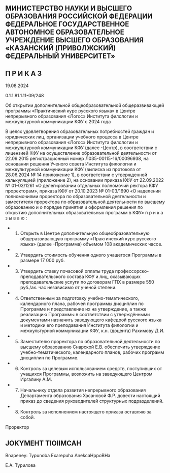 <!-- image -->

## МИНИСТЕРСТВО НАУКИ И ВЫСШЕГО ОБРАЗОВАНИЯ РОССИЙСКОЙ ФЕДЕРАЦИИ ФЕДЕРАЛЬНОЕ ГОСУДАРСТВЕННОЕ АВТОНОМНОЕ ОБРАЗОВАТЕЛЬНОЕ УЧРЕЖДЕНИЕ ВЫСШЕГО ОБРАЗОВАНИЯ «КАЗАНСКИЙ (ПРИВОЛЖСКИЙ) ФЕДЕРАЛЬНЫЙ УНИВЕРСИТЕТ»

## П Р И К А З

19.08.2024

0.1.1.81.1.11-09/248

Об открытии дополнительной общеобразовательной общеразвивающей программы «Практический курс русского языка» в Центре непрерывного образования «Логос» Института филологии и межкультурной коммуникации КФУ с 2024 года

В целях удовлетворения образовательных потребностей граждан и юридических лиц, организации  учебного  процесса  в  Центре  непрерывного  образования  «Логос»  Института филологии и межкультурной коммуникации  КФУ  (далее -Центр), в соответствии с лицензией КФУ на осуществление образовательной деятельности от 22.09.2015 регистрационный номер Л035-00115-16/00096938, на основании решения Ученого совета Института  филологии  и  межкультурной  коммуникации  КФУ  (выписка  из  протокола от 28.06.2024 № 14  приложение  1), в соответствии с утвержденной  калькуляцией (приложение 2), на основании приказа КФУ от 22.09.2022 № 01-03/1261 «О делегировании отдельных полномочий ректора КФУ проректорам», приказа КФУ от 20.10.2023 № 01-03/1690 «О наделении полномочиями проректора по образовательной деятельности и заместителя  проректора  по образовательной  деятельности  по  высшему  образованию  и  о порядке принятия и оформления решения по открытию дополнительных образовательных программ в КФУ» п р и к а з ы в а ю :

- 1. Открыть  в  Центре  дополнительную  общеобразовательную  общеразвивающую программу «Практический курс русского языка» (далее -Программа) объемом 108 академических часов.
- 2. Утвердить стоимость обучения одного учащегося Программы в размере 17 000 руб.
- 3. Утвердить  ставку  почасовой  оплаты  труда  профессорско-преподавательского состава КФУ и лиц, оказывающих преподавательские услуги по договорам ГПХ в размере 550 руб./ак. час независимо от ученой степени.

- 4. Ответственным за подготовку учебно-тематического, календарного плана, рабочей программы дисциплин по Программе и представление их на утверждение, а также реализацию Программы в соответствии с утверждёнными документами назначить заведующего кафедрой русского языка и методики его преподавания Института филологии и межкультурной коммуникации КФУ, к.н. (доцента) Рахимову Д.И.
- 5. Заместителю проректора по образовательной деятельности по высшему образованию Снарской Е.В. обеспечить утверждение учебно-тематического, календарного планов, рабочих программ дисциплин по Программе.
- 6. Контроль за целевым  использованием  средств, поступивших  от учащихся Программы, возложить на заведующего Центром Иргалину А.М.
- 7. Начальнику отдела развития непрерывного образования Департамента образования  Хасановой Ф.Р.  довести  настоящий  приказ  до  сведения  руководителей структурных подразделений.
- 8. Контроль за исполнением настоящего приказа оставляю за собой.

Проректор

## JOKYMEHT TIOIIMCAH

Bnapeney: Typunoba Exarepuha AnekcaHppoBHa

Е.А. Турилова